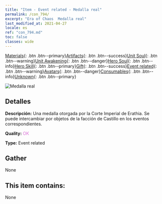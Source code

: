 ```yaml
---
title: "Item - Event related - Medalla real"
permalink: /con_794/
excerpt: "Era of Chaos  Medalla real"
last_modified_at: 2021-04-27
locale: es
ref: "con_794.md"
toc: false
classes: wide
---
```

 [Materials](/ItemsES/){: .btn .btn--primary}[Artifacts](/ItemsES/Artifacts/){: .btn .btn--success}[Unit Soul](/ItemsES/UnitSoul/){: .btn .btn--warning}[Unit Awakening](/ItemsES/UnitAwakening/){: .btn .btn--danger}[Hero Soul](/ItemsES/HeroSoul/){: .btn .btn--info}[Hero Skill](/ItemsES/HeroSkill/){: .btn .btn--primary}[Gift](/ItemsES/Gift/){: .btn .btn--success}[Event related](/ItemsES/Events/){: .btn .btn--warning}[Avatars](/ItemsES/Avatars/){: .btn .btn--danger}[Consumables](/ItemsES/Consumables/){: .btn .btn--info}[Unknown](/ItemsES/Unknown/){: .btn .btn--primary}

 ![Medalla real](/images/t/i_3052.png)

## Detalles
 **Descripción:** Una medalla otorgada por la Corte Imperial de Erathia. Se puede intercambiar por objetos de la facción de Castillo en los eventos correspondientes.

 **Quality:** <span style="color: #DA70D6">OK</span>

 **Type:** Event related

## Gather

  None

## This item contains:

  None

